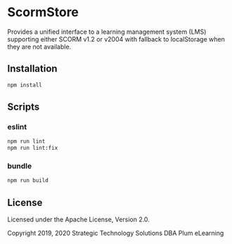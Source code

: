 # ScormStore

Provides a unified interface to a learning management system (LMS) supporting either SCORM v1.2 or
v2004 with fallback to localStorage when they are not available.

## Installation

```bash
npm install
```

## Scripts

### eslint

```bash
npm run lint
npm run lint:fix
```

### bundle

```bash
npm run build
```

## License

Licensed under the Apache License, Version 2.0.

Copyright 2019, 2020 Strategic Technology Solutions DBA Plum eLearning
